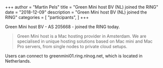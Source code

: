 +++
author = "Martin Pels"
title = "Green Mini host BV (NL) joined the RING"
date = "2018-12-09"
description = "Green Mini host BV (NL) joined the RING"
categories = [
    "participants",
]
+++

Green Mini host BV - AS 205668 - joined the RING today.

> Green Mini host is a Mac hosting provider in Amsterdam. We are specialised in unique hosting solutions based on Mac mini and Mac Pro servers, from single nodes to private cloud setups.

Users can connect to greenmini01.ring.nlnog.net, which is located in Netherlands.

